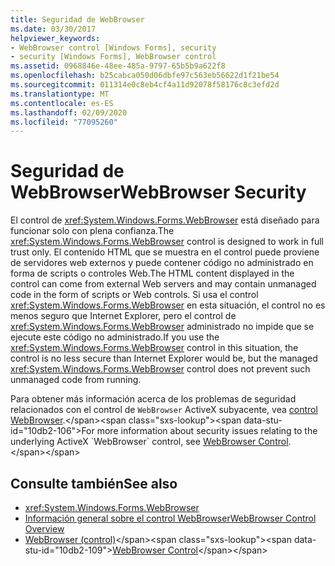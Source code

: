 ```yaml
---
title: Seguridad de WebBrowser
ms.date: 03/30/2017
helpviewer_keywords:
- WebBrowser control [Windows Forms], security
- security [Windows Forms], WebBrowser control
ms.assetid: 0968846e-48ee-485a-9797-65b5b9a622f8
ms.openlocfilehash: b25cabca050d06dbfe97c563eb56622d1f21be54
ms.sourcegitcommit: 011314e0c8eb4cf4a11d92078f58176c8c3efd2d
ms.translationtype: MT
ms.contentlocale: es-ES
ms.lasthandoff: 02/09/2020
ms.locfileid: "77095260"
---
```

# <a name="webbrowser-security"></a><span data-ttu-id="10db2-102">Seguridad de WebBrowser</span><span class="sxs-lookup"><span data-stu-id="10db2-102">WebBrowser Security</span></span>
<span data-ttu-id="10db2-103">El control de <xref:System.Windows.Forms.WebBrowser> está diseñado para funcionar solo con plena confianza.</span><span class="sxs-lookup"><span data-stu-id="10db2-103">The <xref:System.Windows.Forms.WebBrowser> control is designed to work in full trust only.</span></span> <span data-ttu-id="10db2-104">El contenido HTML que se muestra en el control puede proviene de servidores web externos y puede contener código no administrado en forma de scripts o controles Web.</span><span class="sxs-lookup"><span data-stu-id="10db2-104">The HTML content displayed in the control can come from external Web servers and may contain unmanaged code in the form of scripts or Web controls.</span></span> <span data-ttu-id="10db2-105">Si usa el control <xref:System.Windows.Forms.WebBrowser> en esta situación, el control no es menos seguro que Internet Explorer, pero el control de <xref:System.Windows.Forms.WebBrowser> administrado no impide que se ejecute este código no administrado.</span><span class="sxs-lookup"><span data-stu-id="10db2-105">If you use the <xref:System.Windows.Forms.WebBrowser> control in this situation, the control is no less secure than Internet Explorer would be, but the managed <xref:System.Windows.Forms.WebBrowser> control does not prevent such unmanaged code from running.</span></span>  
  
 <span data-ttu-id="10db2-106">Para obtener más información acerca de los problemas de seguridad relacionados con el control de `WebBrowser` ActiveX subyacente, vea [control WebBrowser](https://docs.microsoft.com/previous-versions/windows/internet-explorer/ie-developer/platform-apis/aa752040(v=vs.85)).</span><span class="sxs-lookup"><span data-stu-id="10db2-106">For more information about security issues relating to the underlying ActiveX `WebBrowser` control, see [WebBrowser Control](https://docs.microsoft.com/previous-versions/windows/internet-explorer/ie-developer/platform-apis/aa752040(v=vs.85)).</span></span>  
  
## <a name="see-also"></a><span data-ttu-id="10db2-107">Consulte también</span><span class="sxs-lookup"><span data-stu-id="10db2-107">See also</span></span>

- <xref:System.Windows.Forms.WebBrowser>
- [<span data-ttu-id="10db2-108">Información general sobre el control WebBrowser</span><span class="sxs-lookup"><span data-stu-id="10db2-108">WebBrowser Control Overview</span></span>](webbrowser-control-overview.md)
- <span data-ttu-id="10db2-109">[WebBrowser (control)](https://docs.microsoft.com/previous-versions/windows/internet-explorer/ie-developer/platform-apis/aa752040(v=vs.85))</span><span class="sxs-lookup"><span data-stu-id="10db2-109">[WebBrowser Control](https://docs.microsoft.com/previous-versions/windows/internet-explorer/ie-developer/platform-apis/aa752040(v=vs.85))</span></span>
